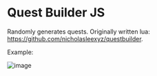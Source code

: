 # Quest Builder JS
Randomly generates quests. Originally written lua: https://github.com/nicholasleexyz/questbuilder.

Example:

![image](https://user-images.githubusercontent.com/129869926/236967154-74e867fd-b691-4523-93cd-8309ae79886a.png)
